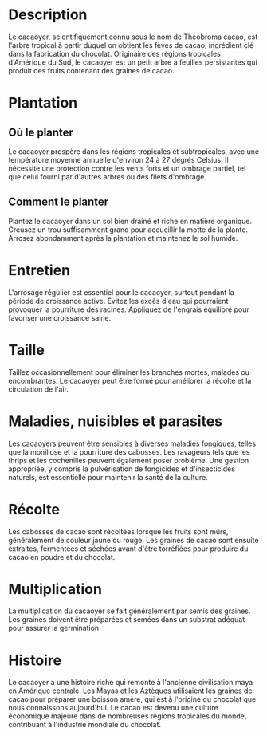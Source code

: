 # Description
Le cacaoyer, scientifiquement connu sous le nom de Theobroma cacao, est l'arbre tropical à partir duquel on obtient les fèves de cacao, ingrédient clé dans la fabrication du chocolat. Originaire des régions tropicales d'Amérique du Sud, le cacaoyer est un petit arbre à feuilles persistantes qui produit des fruits contenant des graines de cacao.

# Plantation
## Où le planter
Le cacaoyer prospère dans les régions tropicales et subtropicales, avec une température moyenne annuelle d'environ 24 à 27 degrés Celsius. Il nécessite une protection contre les vents forts et un ombrage partiel, tel que celui fourni par d'autres arbres ou des filets d'ombrage.

## Comment le planter
Plantez le cacaoyer dans un sol bien drainé et riche en matière organique. Creusez un trou suffisamment grand pour accueillir la motte de la plante. Arrosez abondamment après la plantation et maintenez le sol humide.

# Entretien
L'arrosage régulier est essentiel pour le cacaoyer, surtout pendant la période de croissance active. Évitez les excès d'eau qui pourraient provoquer la pourriture des racines. Appliquez de l'engrais équilibré pour favoriser une croissance saine.

# Taille
Taillez occasionnellement pour éliminer les branches mortes, malades ou encombrantes. Le cacaoyer peut être formé pour améliorer la récolte et la circulation de l'air.

# Maladies, nuisibles et parasites
Les cacaoyers peuvent être sensibles à diverses maladies fongiques, telles que la moniliose et la pourriture des cabosses. Les ravageurs tels que les thrips et les cochenilles peuvent également poser problème. Une gestion appropriée, y compris la pulvérisation de fongicides et d'insecticides naturels, est essentielle pour maintenir la santé de la culture.

# Récolte
Les cabosses de cacao sont récoltées lorsque les fruits sont mûrs, généralement de couleur jaune ou rouge. Les graines de cacao sont ensuite extraites, fermentées et séchées avant d'être torréfiées pour produire du cacao en poudre et du chocolat.

# Multiplication
La multiplication du cacaoyer se fait généralement par semis des graines. Les graines doivent être préparées et semées dans un substrat adéquat pour assurer la germination.

# Histoire
Le cacaoyer a une histoire riche qui remonte à l'ancienne civilisation maya en Amérique centrale. Les Mayas et les Aztèques utilisaient les graines de cacao pour préparer une boisson amère, qui est à l'origine du chocolat que nous connaissons aujourd'hui. Le cacao est devenu une culture économique majeure dans de nombreuses régions tropicales du monde, contribuant à l'industrie mondiale du chocolat.